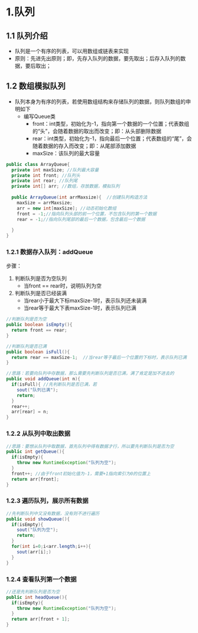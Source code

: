# 1.队列

## 1.1 队列介绍

- 队列是一个有序的列表，可以用数组或链表来实现
- 原则：先进先出原则；即，先存入队列的数据，要先取出；后存入队列的数据，要后取出；

## 1.2 数组模拟队列

- 队列本身为有序的列表，若使用数组结构来存储队列的数据，则队列数组的申明如下
  - 编写Queue类
    - front：int类型，初始化为-1，指向第一个数据的一个位置；代表数组的“头”，会随着数据的取出而改变；即：从头部删除数据
    - rear：int类型，初始化为-1，指向最后一个位置；代表数组的“尾”，会随着数据的存入而改变；即：从尾部添加数据
    - maxSize：该队列的最大容量

```java
public class ArrayQueue{
  private int maxSize; //队列最大容量
  private int front; //队列头
  private int rear; //队列尾
  private int[] arr; //数组，存放数据，模拟队列
  
  public ArrayQueue(int arrMaxsize){  //创建队列构造方法
    maxSize = arrMaxsize;
    arr = new int[maxSize]; //动态初始化数组
    front = -1;//指向队列头部的前一个位置，不包含队列的第一个数据
    rear = -1;//指向队列尾部的最后一个数据，包含最后一个数据
    
  }
}
```



### 1.2.1 数据存入队列：addQueue

步骤：

1. 判断队列是否为空队列
   - 当front == rear时，说明队列为空
2. 判断队列是否已经装满
   - 当rear小于最大下标maxSize-1时，表示队列还未装满
   - 当rear等于最大下表maxSize-1时，表示队列已满

```java
//判断队列是否为空
public boolean isEmpty(){
  return front == rear;
}

//判断队列是否已满
public boolean isFull(){
  return rear == maxSize-1;  //当rear等于最后一个位置的下标时，表示队列已满
}
```

```java
//思路：若要向队列中存数据，那么需要先判断队列是否已满，满了肯定是加不进去的
public void addQueue(int n){
  if(isFull){ //先判断队列是否已满，若
    sout("队列已满");
    return;
  }
  rear++;
  arr[rear] = n;
}
```

### 1.2.2 从队列中取出数据

```java
//思路：要想从队列中取数据，首先队列中得有数据才行，所以要先判断队列是否为空
public int getQueue(){
  if(isEmpty){
    throw new RuntimeException("队列为空");
  }
  front++; //由于front初始化值为-1，需要+1指向索引为0的位置上
  return arr[front];
}
```

### 1.2.3 遍历队列，展示所有数据

```java
//先判断队列中又没有数据，没有则不进行遍历
public void showQueue(){
  if(isEmpty){
    sout("队列为空");
    return;
  }
  for(int i=0;i<arr.length;i++){
    sout(arr[i];)
  }
}
```

### 1.2.4 查看队列第一个数据

```java
//还是先判断队列是否为空
public int headQueue(){
  if(isEmpty){
    throw new RuntimeException("队列为空");
  }
  return arr[front + 1];
}
```



